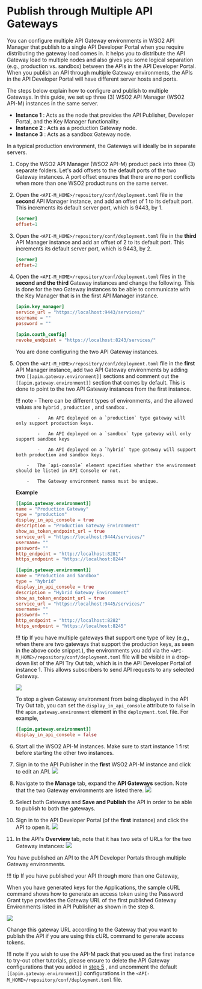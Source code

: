 # Publish through Multiple API Gateways

You can configure multiple API Gateway environments in WSO2 API Manager that publish to a single API Developer Portal when you require distributing the gateway load comes in. It helps you to distribute the API Gateway load to multiple nodes and also gives you some logical separation (e.g., production vs. sandbox) between the APIs in the API Developer Portal. When you publish an API through multiple Gateway environments, the APIs in the API Developer Portal will have different server hosts and ports.

The steps below explain how to configure and publish to multiple Gateways. In this guide, we set up three (3) WSO2 API Manager (WSO2 API-M) instances in the same server. 

-   **Instance 1** : Acts as the node that provides the API Publisher, Developer Portal, and the Key        Manager functionality.
-   **Instance 2** : Acts as a production Gateway node.
-   **Instance 3** : Acts as a sandbox Gateway node.

In a typical production environment, the Gateways will ideally be in separate servers.

1. Copy the WSO2 API Manager (WSO2 API-M) product pack into three (3) separate folders.
    Let's add offsets to the default ports of the two Gateway instances. A port offset ensures that there are no port conflicts when more than one WSO2 product runs on the same server.

2.  Open the `<API-M_HOME>/repository/conf/deployment.toml` file in the **second** API Manager instance, and add an offset of 1 to its default port. This increments its default server port, which is 9443, by 1.

    ``` toml
    [server]
    offset=1
    ```

3.  Open the `<API-M_HOME>/repository/conf/deployment.toml` file in the **third** API Manager instance and add an offset of 2 to its default port. This increments its default server port, which is 9443, by 2.

    ``` toml
    [server]
    offset=2
    ```

4.  Open the `<API-M_HOME>/repository/conf/deployment.toml` files in the **second and the third** Gateway instances and change the following.
    This is done for the two Gateway instances to be able to communicate with the Key Manager that is in the first API Manager instance.

    ``` toml
    [apim.key_manager]
    service_url = "https://localhost:9443/services/"
    username = ""
    password = ""

    [apim.oauth_config]
    revoke_endpoint = "https://localhost:8243/services/"
    ```

    You are done configuring the two API Gateway instances.

5.  Open the `<API-M_HOME>/repository/conf/deployment.toml` file in the **first** API Manager instance, add two API Gateway environments by adding two `[[apim.gateway.environment]]` sections and comment out the `[[apim.gateway.environment]]` section that comes by default.
    This is done to point to the two API Gateway instances from the first instance.

    !!! note
            -   There can be different types of environments, and the allowed values are `hybrid` , `production` , and `sandbox` .

                -   An API deployed on a `production` type gateway will only support production keys.

                -   An API deployed on a `sandbox` type gateway will only support sandbox keys

                -   An API deployed on a `hybrid` type gateway will support both production and sandbox keys.

            -   The `api-console` element specifies whether the environment should be listed in API Console or not.

            -   The Gateway environment names must be unique.


    **Example**

    ```toml
    [[apim.gateway.environment]]
    name = "Production Gateway"
    type = "production"
    display_in_api_console = true
    description = "Production Gateway Environment"
    show_as_token_endpoint_url = true
    service_url = "https://localhost:9444/services/"
    username= ""
    password= ""
    http_endpoint = "http://localhost:8281"
    https_endpoint = "https://localhost:8244"

    [[apim.gateway.environment]]
    name = "Production and Sandbox"
    type = "hybrid"
    display_in_api_console = true
    description = "Hybrid Gateway Environment"
    show_as_token_endpoint_url = true
    service_url = "https://localhost:9445/services/"
    username= ""
    password= ""
    http_endpoint = "http://localhost:8282"
    https_endpoint = "https://localhost:8245"

    ```

    !!! tip
            If you have multiple gateways that support one type of key (e.g., when there are two gateways that support the production keys, as seen in the above code snippet.), the environments you add via the `<API-M_HOME>/repository/conf/deployment.toml` file will be visible in a drop-down list of the API Try Out tab, which is in the API Developer Portal of instance 1. This allows subscribers to send API requests to any selected Gateway.

    [![](../../../../assets/img/Learn/api-tryout-tab.png)](../../../../assets/img/Learn/api-tryout-tab.png)

    To stop a given Gateway environment from being displayed in the API Try Out tab, you can set the `display_in_api_console` attribute to `false` in the `apim.gateway.environment` element in the `deployment.toml` file.
    For example,

    ``` toml
    [[apim.gateway.environment]]
    display_in_api_console = false
    ```

6.  Start all the WSO2 API-M instances.
    Make sure to start instance 1 first before starting the other two instances.
7.  Sign in to the API Publisher in the **first** WSO2 API-M instance and click to edit an API.
    [![](../../../../assets/img/Learn/new-devportal-app.png)](../../../../assets/img/Learn/new-devportal-app.png)
8.  Navigate to the **Manage** tab, expand the **API Gateways** section.
    Note that the two Gateway environments are listed there.
    [![](../../../../assets/img/Learn/api-gateways.png)](../../../../assets/img/Learn/api-gateways.png)
9.  Select both Gateways and **Save and Publish** the API in order to be able to publish to both the gateways.
10. Sign in to the API Developer Portal (of the **first** instance) and click the API to open it.
    [![](../../../../assets/img/Learn/dev-portal-apis.png)](../../../../assets/img/Learn/dev-portal-apis.png)
11. In the API's **Overview** tab, note that it has two sets of URLs for the two Gateway instances:
    [![](../../../../assets/img/Learn/api-overview-tab.png)](../../../../assets/img/Learn/api-overview-tab.png)

You have published an API to the API Developer Portals through multiple Gateway environments.

!!! tip
        If you have published your API through more than one Gateway,

When you have generated keys for the Applications, the sample cURL command shows how to generate an access token using the Password Grant type provides the Gateway URL of the first published Gateway Environments listed in API Publisher as shown in the step 8.

[![](../../../../assets/img/Learn/generate-access-tokens.png)](../../../../assets/img/Learn/generate-access-tokens.png)

Change this gateway URL according to the Gateway that you want to publish the API if you are using this cURL command to generate access tokens.

!!! note
        If you wish to use the API-M pack that you used as the first instance to try-out other tutorials, please ensure to delete the API Gateway configurations that you added in [step 5](#PublishthroughMultipleAPIGateways-step6) , and uncomment the default `[[apim.gateway.environment]]` configurations in the `<API-M_HOME>/repository/conf/deployment.toml` file.


